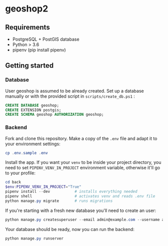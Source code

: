 # geoshop2

## Requirements

* PostgreSQL + PostGIS database
* Python > 3.6
* pipenv (pip install pipenv)

## Getting started

### Database

User geoshop is assumed to be already created. Set up a database manually or with the provided script in `scripts/create_db.ps1` :

```sql
CREATE DATABASE geoshop;
CREATE EXTENSION postgis;
CREATE SCHEMA geoshop AUTHORIZATION geoshop;
```

### Backend

Fork and clone this repository. Make a copy of the `.env` file and adapt it to your environment settings:

```powershell
cp .env.sample .env
```

Install the app. If you want your `venv` to be inside your project directory, you need to set `PIPENV_VENV_IN_PROJECT` environment variable, otherwise it'll go to your profile:

```powershell
cd back
$env:PIPENV_VENV_IN_PROJECT="True"
pipenv install --dev           # installs everything needed
pipenv shell                   # activates venv and reads .env file
python manage.py migrate       # runs migrations
```

If you're starting with a fresh new database you'll need to create an user:

```powershell
python manage.py createsuperuser --email admin@example.com --username admin
```

Your database should be ready, now you can run the backend:

```powershell
python manage.py runserver
```
